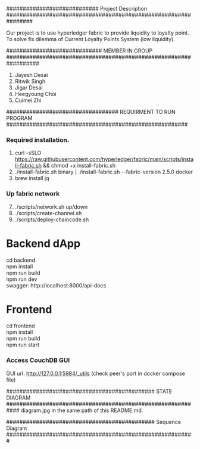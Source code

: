 
############################  Project Description ################################################################

Our project is to use hyperledger fabric to provide liquidity to loyalty point. 
To solve fix dilemma of Current Loyalty Points System (low liquidity).

#############################   MEMBER IN GROUP  ##################################################################

1. Jayesh Desai
2. Ritwik Singh
3. Jigar Desai
4. Heegyoung Choi
5. Cuimei Zhi

################################## REQUIRMENT TO RUN PROGRAM #######################################################
### Required installation.
1. curl -sSLO https://raw.githubusercontent.com/hyperledger/fabric/main/scripts/install-fabric.sh && chmod +x install-fabric.sh
2. ./install-fabric.sh binary | ./install-fabric.sh --fabric-version 2.5.0 docker
3. brew install jq

### Up fabric network
7. ./scripts/network.sh up/down
8. ./scripts/create-channel.sh
9. ./scripts/deploy-chaincode.sh

# Backend dApp
cd backend  
npm install  
npm run build  
npm run dev  
swagger: http://localhost:8000/api-docs

# Frontend
cd frontend  
npm install  
npm run build  
npm run start  

### Access CouchDB GUI
GUI url: http://127.0.0.1:5984/_utils (check peer's port in docker compose file)



#############################################  STATE DIAGRAM  ############################################################
diagram.jpg in the same path of this README.md.

#############################################  Sequence Diagram  #########################################################


